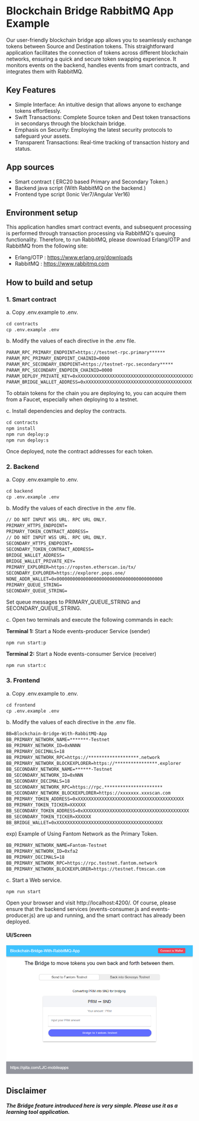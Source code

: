 # Blockchain Bridge RabbitMQ App Example

Our user-friendly blockchain bridge app allows you to seamlessly exchange tokens between Source and Destination tokens. This straightforward application facilitates the connection of tokens across different blockchain networks, ensuring a quick and secure token swapping experience. It monitors events on the backend, handles events from smart contracts, and integrates them with RabbitMQ.

## Key Features

* Simple Interface: An intuitive design that allows anyone to exchange tokens effortlessly.
* Swift Transactions: Complete Source token and Dest token transactions in secondarys through the blockchain bridge.
* Emphasis on Security: Employing the latest security protocols to safeguard your assets.
* Transparent Transactions: Real-time tracking of transaction history and status.

## App sources
* Smart contract ( ERC20 based Primary and Secondary Token.)
* Backend java script (With RabbitMQ on the backend.)
* Frontend type script (Ionic Ver7/Angular Ver16)

## Environment setup
This application handles smart contract events, and subsequent processing is performed through transaction processing via RabbitMQ's queuing functionality. Therefore, to run RabbitMQ, please download Erlang/OTP and RabbitMQ from the following site:
* Erlang/OTP : https://www.erlang.org/downloads
* RabbitMQ : https://www.rabbitmq.com

## How to build and setup

### 1\. Smart contract  
a. Copy .env.example to .env.
```shell
cd contracts
cp .env.example .env
```
b. Modify the values of each directive in the .env file.
```
PARAM_RPC_PRIMARY_ENDPOINT=https://testnet-rpc.primary******
PARAM_RPC_PRIMARY_ENDPOINT_CHAINID=0000
PARAM_RPC_SECONDARY_ENDPOINT=https://testnet-rpc.secondary*****
PARAM_RPC_SECONDARY_ENDPOIN_CHAINID=0000
PARAM_DEPLOY_PRIVATE_KEY=0xXXXXXXXXXXXXXXXXXXXXXXXXXXXXXXXXXXXXXXXXXXXXXXXXXXXXXXXXXXXXXXXX
PARAM_BRIDGE_WALLET_ADDRESS=0xXXXXXXXXXXXXXXXXXXXXXXXXXXXXXXXXXXXXXXXX
```
To obtain tokens for the chain you are deploying to, you can acquire them from a Faucet, especially when deploying to a testnet.

c. Install dependencies and deploy the contracts.
```shell
cd contracts
npm install
npm run deploy:p
npm run deploy:s
```
Once deployed, note the contract addresses for each token.


### 2\. Backend
a. Copy .env.example to .env.
```shell
cd backend
cp .env.example .env
```
b. Modify the values of each directive in the .env file.
```
// DO NOT INPUT WSS URL. RPC URL ONLY.
PRIMARY_HTTPS_ENDPOINT=
PRIMARY_TOKEN_CONTRACT_ADDRESS=
// DO NOT INPUT WSS URL. RPC URL ONLY.
SECONDARY_HTTPS_ENDPOINT=
SECONDARY_TOKEN_CONTRACT_ADDRESS=
BRIDGE_WALLET_ADDRESS=
BRIDGE_WALLET_PRIVATE_KEY=
PRIMARY_EXPLORER=https://ropsten.etherscan.io/tx/
SECONDARY_EXPLORER=https://explorer.pops.one/
NONE_ADDR_WALLET=0x0000000000000000000000000000000000000000
PRIMARY_QUEUE_STRING=
SECONDARY_QUEUE_STRING=
```
Set queue messages to PRIMARY_QUEUE_STRING and SECONDARY_QUEUE_STRING.

c. Open two terminals and execute the following commands in each:

**Terminal 1:** Start a Node events-producer Service (sender)
```
npm run start:p
```
**Terminal 2:** Start a Node events-consumer Service (receiver)
```
npm run start:c
```

### 3\. Frontend  
a. Copy .env.example to .env.
```shell
cd frontend
cp .env.example .env
```
b. Modify the values of each directive in the .env file.
```
BB=Blockchain-Bridge-With-RabbitMQ-App
BB_PRIMARY_NETWORK_NAME=*******-Testnet
BB_PRIMARY_NETWORK_ID=0xNNNN
BB_PRIMARY_DECIMALS=18
BB_PRIMARY_NETWORK_RPC=https://*******************.network
BB_PRIMARY_NETWORK_BLOCKEXPLORER=https://****************.explorer
BB_SECONDARY_NETWORK_NAME=******-Testnet
BB_SECONDARY_NETWORK_ID=0xNNN
BB_SECONDARY_DECIMALS=18
BB_SECONDARY_NETWORK_RPC=https://rpc.**********************
BB_SECONDARY_NETWORK_BLOCKEXPLORER=https://xxxxxxx.xxxscan.com
BB_PRIMARY_TOKEN_ADDRESS=0xXXXXXXXXXXXXXXXXXXXXXXXXXXXXXXXXXXXXXXXX
BB_PRIMARY_TOKEN_TICKER=XXXXXX
BB_SECONDARY_TOKEN_ADDRESS=0xXXXXXXXXXXXXXXXXXXXXXXXXXXXXXXXXXXXXXXXX
BB_SECONDARY_TOKEN_TICKER=XXXXXX
BB_BRIDGE_WALLET=0xXXXXXXXXXXXXXXXXXXXXXXXXXXXXXXXXXXXXXXXX

```
exp)
Example of Using Fantom Network as the Primary Token.
```
BB_PRIMARY_NETWORK_NAME=Fantom-Testnet  
BB_PRIMARY_NETWORK_ID=0xfa2  
BB_PRIMARY_DECIMALS=18  
BB_PRIMARY_NETWORK_RPC=https://rpc.testnet.fantom.network  
BB_PRIMARY_NETWORK_BLOCKEXPLORER=https://testnet.ftmscan.com
```

c. Start a Web service.
```
npm run start
```
Open your browser and visit http://localhost:4200/.
Of course, please ensure that the backend services (events-consumer.js and events-producer.js) are up and running, and the smart contract has already been deployed.

#### UI/Screen
![example screen print](./git-image/vol1.png)

## Disclaimer
##### The Bridge feature introduced here is very simple. Please use it as a learning tool application.
